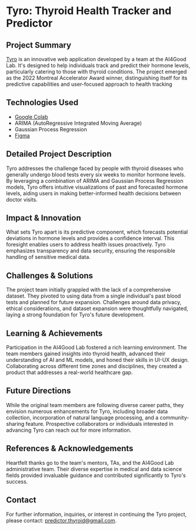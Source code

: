 # Tyro: Thyroid Health Tracker and Predictor

## Project Summary

[Tyro](https://www.ai4goodlab.com/news/project-reports/2022/10/13/tyro-2022-montreal-accelerator-award-winner) is an innovative web application developed by a team at the AI4Good Lab. It's designed to help individuals track and predict their hormone levels, particularly catering to those with thyroid conditions. The project emerged as the 2022 Montreal Accelerator Award winner, distinguishing itself for its predictive capabilities and user-focused approach to health tracking

## Technologies Used

- [Google Colab](https://colab.research.google.com/drive/1rhBanp8d1JIVZnqJaIApEzVcLhBKs_jE?usp=sharing)
- ARIMA (AutoRegressive Integrated Moving Average)
- Gaussian Process Regression
- [Figma](https://figmashort.link/yfEYBX)

## Detailed Project Description

Tyro addresses the challenge faced by people with thyroid diseases who generally undergo blood tests every six weeks to monitor hormone levels. By leveraging a combination of ARIMA and Gaussian Process Regression models, Tyro offers intuitive visualizations of past and forecasted hormone levels, aiding users in making better-informed health decisions between doctor visits.

## Impact & Innovation

What sets Tyro apart is its predictive component, which forecasts potential deviations in hormone levels and provides a confidence interval. This foresight enables users to address health issues proactively. Tyro emphasizes transparency and data security, ensuring the responsible handling of sensitive medical data.

## Challenges & Solutions

The project team initially grappled with the lack of a comprehensive dataset. They pivoted to using data from a single individual's past blood tests and planned for future expansion. Challenges around data privacy, ethical considerations, and dataset expansion were thoughtfully navigated, laying a strong foundation for Tyro's future development.

## Learning & Achievements

Participation in the AI4Good Lab fostered a rich learning environment. The team members gained insights into thyroid health, advanced their understanding of AI and ML models, and honed their skills in UI-UX design. Collaborating across different time zones and disciplines, they created a product that addresses a real-world healthcare gap.

## Future Directions

While the original team members are following diverse career paths, they envision numerous enhancements for Tyro, including broader data collection, incorporation of natural language processing, and a community-sharing feature. Prospective collaborators or individuals interested in advancing Tyro can reach out for more information.

## References & Acknowledgements

Heartfelt thanks go to the team's mentors, TAs, and the AI4Good Lab administrative team. Their diverse expertise in medical and data science fields provided invaluable guidance and contributed significantly to Tyro's success.

## Contact

For further information, inquiries, or interest in continuing the Tyro project, please contact: [predictor.thyroid@gmail.com](mailto:predictor.thyroid@gmail.com).

